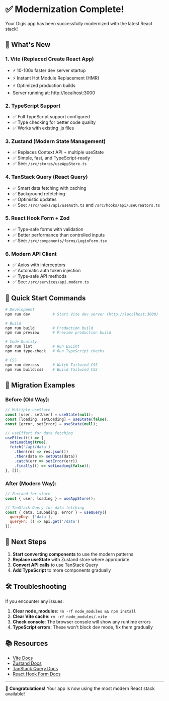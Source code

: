 # ✅ Modernization Complete!

Your Digis app has been successfully modernized with the latest React stack!

## 🚀 What's New

### 1. **Vite** (Replaced Create React App)
- ⚡ 10-100x faster dev server startup
- ⚡ Instant Hot Module Replacement (HMR)
- ⚡ Optimized production builds
- Server running at: http://localhost:3000

### 2. **TypeScript** Support
- ✅ Full TypeScript support configured
- ✅ Type checking for better code quality
- ✅ Works with existing .js files

### 3. **Zustand** (Modern State Management)
- ✅ Replaces Context API + multiple useState
- ✅ Simple, fast, and TypeScript-ready
- ✅ See: `/src/stores/useAppStore.ts`

### 4. **TanStack Query** (React Query)
- ✅ Smart data fetching with caching
- ✅ Background refetching
- ✅ Optimistic updates
- ✅ See: `/src/hooks/api/useAuth.ts` and `/src/hooks/api/useCreators.ts`

### 5. **React Hook Form + Zod**
- ✅ Type-safe forms with validation
- ✅ Better performance than controlled inputs
- ✅ See: `/src/components/forms/LoginForm.tsx`

### 6. **Modern API Client**
- ✅ Axios with interceptors
- ✅ Automatic auth token injection
- ✅ Type-safe API methods
- ✅ See: `/src/services/api.modern.ts`

## 📝 Quick Start Commands

```bash
# Development
npm run dev          # Start Vite dev server (http://localhost:3000)

# Build
npm run build        # Production build
npm run preview      # Preview production build

# Code Quality
npm run lint         # Run ESLint
npm run type-check   # Run TypeScript checks

# CSS
npm run dev:css      # Watch Tailwind CSS
npm run build:css    # Build Tailwind CSS
```

## 🔄 Migration Examples

### Before (Old Way):
```javascript
// Multiple useState
const [user, setUser] = useState(null);
const [loading, setLoading] = useState(false);
const [error, setError] = useState(null);

// useEffect for data fetching
useEffect(() => {
  setLoading(true);
  fetch('/api/data')
    .then(res => res.json())
    .then(data => setData(data))
    .catch(err => setError(err))
    .finally(() => setLoading(false));
}, []);
```

### After (Modern Way):
```javascript
// Zustand for state
const { user, loading } = useAppStore();

// TanStack Query for data fetching
const { data, isLoading, error } = useQuery({
  queryKey: ['data'],
  queryFn: () => api.get('/data')
});
```

## 🎯 Next Steps

1. **Start converting components** to use the modern patterns
2. **Replace useState** with Zustand store where appropriate
3. **Convert API calls** to use TanStack Query
4. **Add TypeScript** to more components gradually

## 🛠️ Troubleshooting

If you encounter any issues:

1. **Clear node_modules**: `rm -rf node_modules && npm install`
2. **Clear Vite cache**: `rm -rf node_modules/.vite`
3. **Check console**: The browser console will show any runtime errors
4. **TypeScript errors**: These won't block dev mode, fix them gradually

## 📚 Resources

- [Vite Docs](https://vitejs.dev/)
- [Zustand Docs](https://github.com/pmndrs/zustand)
- [TanStack Query Docs](https://tanstack.com/query/latest)
- [React Hook Form Docs](https://react-hook-form.com/)

---

🎉 **Congratulations!** Your app is now using the most modern React stack available!